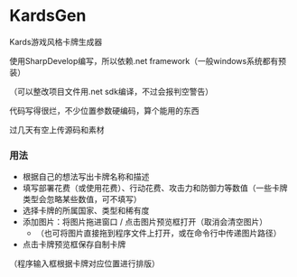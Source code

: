 # KardsGen
Kards游戏风格卡牌生成器

使用SharpDevelop编写，所以依赖.net framework（一般windows系统都有预装）

（可以整改项目文件用.net sdk编译，不过会报判空警告）

代码写得很烂，不少位置参数硬编码，算个能用的东西

过几天有空上传源码和素材



### 用法
- 根据自己的想法写出卡牌名称和描述
- 填写部署花费（或使用花费）、行动花费、攻击力和防御力等数值（一些卡牌类型会忽略某些数值，可不填写）
- 选择卡牌的所属国家、类型和稀有度
- 添加图片：将图片拖进窗口 / 点击图片预览框打开（取消会清空图片）
	- （也可将图片直接拖到程序文件上打开，或在命令行中传递图片路径）
- 点击卡牌预览框保存自制卡牌

（程序输入框根据卡牌对应位置进行排版）
